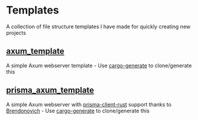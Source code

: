 # Templates
A collection of file structure templates I have made for quickly creating new projects

## [axum_template](./axum_template/)
A simple Axum webserver template
    - Use [cargo-generate](https://github.com/cargo-generate/cargo-generate) to clone/generate this

## [prisma_axum_template](./prisma_axum_template/)
A simple Axum webserver with [prisma-client-rust](https://github.com/Brendonovich/prisma-client-rust) support thanks to [Brendonovich](https://github.com/Brendonovich)
    - Use [cargo-generate](https://github.com/cargo-generate/cargo-generate) to clone/generate this